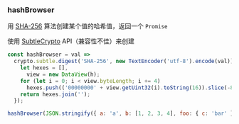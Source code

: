 ### hashBrowser

用 [SHA-256](https://en.wikipedia.org/wiki/SHA-2) 算法创建某个值的哈希值，返回一个 `Promise`

使用 [SubtleCrypto](https://developer.mozilla.org/en-US/docs/Web/API/SubtleCrypto) API（兼容性不佳）来创建

```js
const hashBrowser = val =>
  crypto.subtle.digest('SHA-256', new TextEncoder('utf-8').encode(val)).then(h => {
    let hexes = [],
      view = new DataView(h);
    for (let i = 0; i < view.byteLength; i += 4)
      hexes.push(('00000000' + view.getUint32(i).toString(16)).slice(-8));
    return hexes.join('');
  });
```

```js
hashBrowser(JSON.stringify({ a: 'a', b: [1, 2, 3, 4], foo: { c: 'bar' } })).then(console.log); // '04aa106279f5977f59f9067fa9712afc4aedc6f5862a8defc34552d8c7206393'
```
